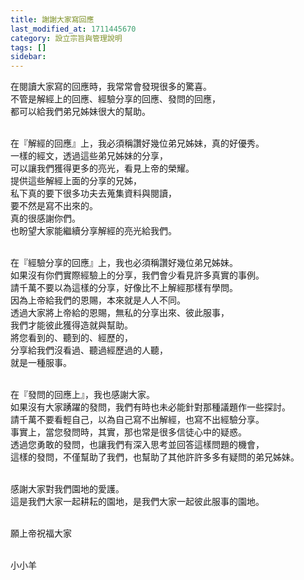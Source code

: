 ```yaml
---
title: 謝謝大家寫回應
last_modified_at: 1711445670
category: 設立宗旨與管理說明
tags: []
sidebar: 
---
```


  <p>在閱讀大家寫的回應時，我常常會發現很多的驚喜。<br>
不管是解經上的回應、經驗分享的回應、發問的回應，&nbsp;<br>
都可以給我們弟兄姊妹很大的幫助。</p>

<p><br>
在『解經的回應』上，我必須稱讚好幾位弟兄姊妹，真的好優秀。<br>
一樣的經文，透過這些弟兄姊妹的分享，<br>
可以讓我們獲得更多的亮光，看見上帝的榮耀。<br>
提供這些解經上面的分享的兄姊，<br>
私下真的要下很多功夫去蒐集資料與閱讀，<br>
要不然是寫不出來的。<br>
真的很感謝你們。<br>
也盼望大家能繼續分享解經的亮光給我們。</p>

<p><br>
在『經驗分享的回應』上，我也必須稱讚好幾位弟兄姊妹。<br>
如果沒有你們實際經驗上的分享，我們會少看見許多真實的事例。<br>
請千萬不要以為這樣的分享，好像比不上解經那樣有學問。<br>
因為上帝給我們的恩賜，本來就是人人不同。<br>
透過大家將上帝給的恩賜，無私的分享出來、彼此服事，<br>
我們才能彼此獲得造就與幫助。<br>
將您看到的、聽到的、經歷的，<br>
分享給我們沒看過、聽過經歷過的人聽，<br>
就是一種服事。</p>

<p><br>
在『發問的回應上』，我也感謝大家。<br>
如果沒有大家踴躍的發問，我們有時也未必能針對那種議題作一些探討。<br>
請千萬不要看輕自己，以為自己寫不出解經，也寫不出經驗分享。<br>
事實上，當您發問時，其實，那也常是很多信徒心中的疑惑。<br>
透過您勇敢的發問，也讓我們有深入思考並回答這樣問題的機會，<br>
這樣的發問，不僅幫助了我們，也幫助了其他許許多多有疑問的弟兄姊妹。</p>

<p><br>
感謝大家對我們園地的愛護。<br>
這是我們大家一起耕耘的園地，是我們大家一起彼此服事的園地。</p>

<p><br>
願上帝祝福大家</p>

<p><br>
小小羊</p>

<p>&nbsp;</p>

<p>&nbsp;</p>
